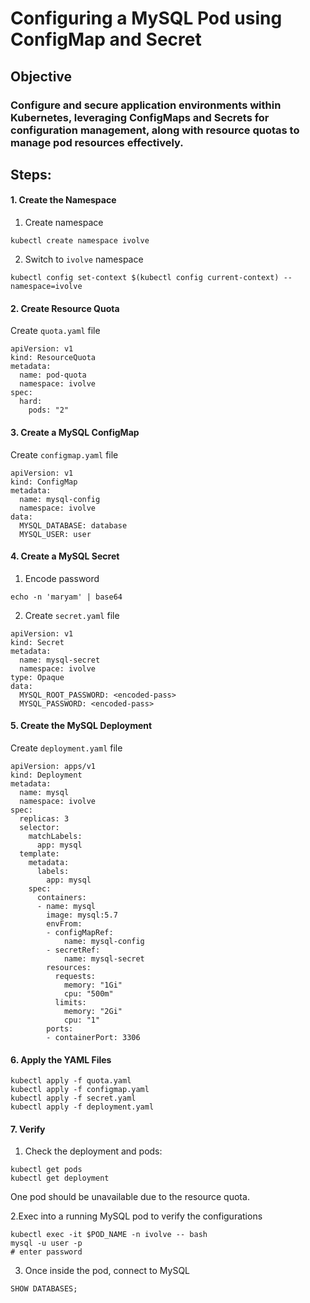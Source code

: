 #  Configuring a MySQL Pod using ConfigMap and Secret 

## **Objective**

### Configure and secure application environments within Kubernetes, leveraging ConfigMaps and Secrets for configuration management, along with resource quotas to manage pod resources effectively.

## **Steps:**

#### 1. Create the Namespace
1. Create namespace
```
kubectl create namespace ivolve
```
2. Switch to `ivolve` namespace 
```
kubectl config set-context $(kubectl config current-context) --namespace=ivolve
```

#### 2. Create Resource Quota 
Create `quota.yaml` file
```
apiVersion: v1
kind: ResourceQuota
metadata:
  name: pod-quota
  namespace: ivolve
spec:
  hard:
    pods: "2"
```
#### 3. Create a MySQL ConfigMap 
Create `configmap.yaml` file
```
apiVersion: v1
kind: ConfigMap
metadata:
  name: mysql-config
  namespace: ivolve
data:
  MYSQL_DATABASE: database
  MYSQL_USER: user
```
#### 4. Create a MySQL Secret
1. Encode password 
```
echo -n 'maryam' | base64
```
2. Create `secret.yaml` file
```
apiVersion: v1
kind: Secret
metadata:
  name: mysql-secret
  namespace: ivolve
type: Opaque
data:
  MYSQL_ROOT_PASSWORD: <encoded-pass> 
  MYSQL_PASSWORD: <encoded-pass>   
```

#### 5. Create the MySQL Deployment
Create `deployment.yaml` file
```
apiVersion: apps/v1
kind: Deployment
metadata:
  name: mysql
  namespace: ivolve
spec:
  replicas: 3
  selector:
    matchLabels:
      app: mysql
  template:
    metadata:
      labels:
        app: mysql
    spec:
      containers:
      - name: mysql
        image: mysql:5.7
        envFrom:
        - configMapRef:
            name: mysql-config
        - secretRef:
            name: mysql-secret
        resources:
          requests:
            memory: "1Gi"
            cpu: "500m"
          limits:
            memory: "2Gi"
            cpu: "1"
        ports:
        - containerPort: 3306  
```
#### 6. Apply the YAML Files
```
kubectl apply -f quota.yaml
kubectl apply -f configmap.yaml
kubectl apply -f secret.yaml
kubectl apply -f deployment.yaml

```
#### 7. Verify 
1. Check the deployment and pods:
```
kubectl get pods 
kubectl get deployment
```
One pod should be unavailable due to the resource quota.

2.Exec into a running MySQL pod to verify the configurations 
```
kubectl exec -it $POD_NAME -n ivolve -- bash
mysql -u user -p
# enter password
```
3. Once inside the pod, connect to MySQL
```
SHOW DATABASES;
```




